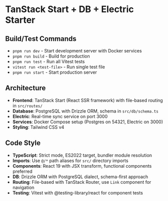 # TanStack Start + DB + Electric Starter

## Build/Test Commands
- `pnpm run dev` - Start development server with Docker services
- `pnpm run build` - Build for production
- `pnpm run test` - Run all Vitest tests
- `vitest run <test-file>` - Run single test file
- `pnpm run start` - Start production server

## Architecture
- **Frontend**: TanStack Start (React SSR framework) with file-based routing in `src/routes/`
- **Database**: PostgreSQL with Drizzle ORM, schema in `src/db/schema.ts`
- **Electric**: Real-time sync service on port 3000
- **Services**: Docker Compose setup (Postgres on 54321, Electric on 3000)
- **Styling**: Tailwind CSS v4

## Code Style
- **TypeScript**: Strict mode, ES2022 target, bundler module resolution
- **Imports**: Use `@/*` path aliases for `src/` directory imports
- **Components**: React 19 with JSX transform, functional components preferred
- **DB**: Drizzle ORM with PostgreSQL dialect, schema-first approach
- **Routing**: File-based with TanStack Router, use `Link` component for navigation
- **Testing**: Vitest with @testing-library/react for component tests
